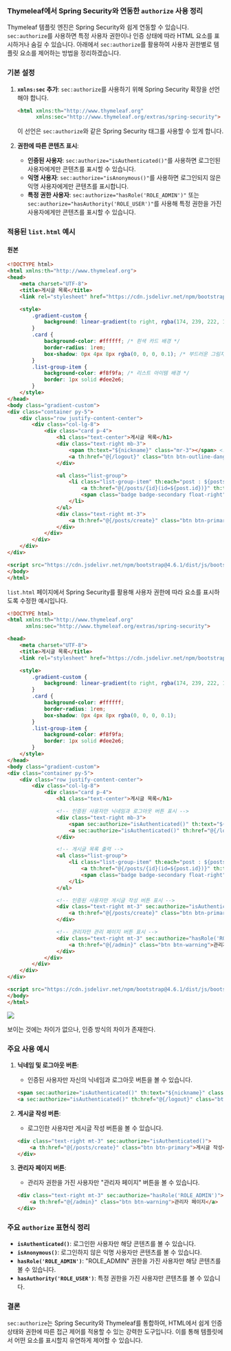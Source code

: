 ### Thymeleaf에서 Spring Security와 연동한 `authorize` 사용 정리

Thymeleaf 템플릿 엔진은 Spring Security와 쉽게 연동할 수 있습니다. `sec:authorize`를 사용하면 특정 사용자 권한이나 인증 상태에 따라 HTML 요소를 표시하거나 숨길 수 있습니다. 아래에서 `sec:authorize`를 활용하여 사용자 권한별로 템플릿 요소를 제어하는 방법을 정리하겠습니다.

### 기본 설정

1. **`xmlns:sec` 추가**: `sec:authorize`를 사용하기 위해 Spring Security 확장을 선언해야 합니다.
   ```html
   <html xmlns:th="http://www.thymeleaf.org"
         xmlns:sec="http://www.thymeleaf.org/extras/spring-security">
   ```
   이 선언은 `sec:authorize`와 같은 Spring Security 태그를 사용할 수 있게 합니다.

2. **권한에 따른 콘텐츠 표시**:
    - **인증된 사용자**: `sec:authorize="isAuthenticated()"`를 사용하면 로그인된 사용자에게만 콘텐츠를 표시할 수 있습니다.
    - **익명 사용자**: `sec:authorize="isAnonymous()"`를 사용하면 로그인되지 않은 익명 사용자에게만 콘텐츠를 표시합니다.
    - **특정 권한 사용자**: `sec:authorize="hasRole('ROLE_ADMIN')"` 또는 `sec:authorize="hasAuthority('ROLE_USER')"`를 사용해 특정 권한을 가진 사용자에게만 콘텐츠를 표시할 수 있습니다.

### 적용된 `list.html` 예시

#### 원본
```html
<!DOCTYPE html>
<html xmlns:th="http://www.thymeleaf.org">
<head>
    <meta charset="UTF-8">
    <title>게시글 목록</title>
    <link rel="stylesheet" href="https://cdn.jsdelivr.net/npm/bootstrap@4.6.1/dist/css/bootstrap.min.css">

    <style>
        .gradient-custom {
            background: linear-gradient(to right, rgba(174, 239, 222, 1), rgba(147, 226, 209, 1)); /* 민트색 그라데이션 */
        }
        .card {
            background-color: #ffffff; /* 흰색 카드 배경 */
            border-radius: 1rem;
            box-shadow: 0px 4px 8px rgba(0, 0, 0, 0.1); /* 부드러운 그림자 */
        }
        .list-group-item {
            background-color: #f8f9fa; /* 리스트 아이템 배경 */
            border: 1px solid #dee2e6;
        }
    </style>
</head>
<body class="gradient-custom">
<div class="container py-5">
    <div class="row justify-content-center">
        <div class="col-lg-8">
            <div class="card p-4">
                <h1 class="text-center">게시글 목록</h1>
                <div class="text-right mb-3">
                    <span th:text="${nickname}" class="mr-3"></span> <!-- 로그인된 사용자 닉네임 표시 -->
                    <a th:href="@{/logout}" class="btn btn-outline-danger">로그아웃</a>
                </div>

                <ul class="list-group">
                    <li class="list-group-item" th:each="post : ${posts}">
                        <a th:href="@{/posts/{id}(id=${post.id})}" th:text="${post.title}">게시글 제목</a>
                        <span class="badge badge-secondary float-right" th:text="${post.author}">작성자</span>
                    </li>
                </ul>
                <div class="text-right mt-3">
                    <a th:href="@{/posts/create}" class="btn btn-primary">게시글 작성</a>
                </div>
            </div>
        </div>
    </div>
</div>

<script src="https://cdn.jsdelivr.net/npm/bootstrap@4.6.1/dist/js/bootstrap.bundle.min.js"></script>
</body>
</html>

```

`list.html` 페이지에서 Spring Security를 활용해 사용자 권한에 따라 요소를 표시하도록 수정한 예시입니다.

```html
<!DOCTYPE html>
<html xmlns:th="http://www.thymeleaf.org"
      xmlns:sec="http://www.thymeleaf.org/extras/spring-security">

<head>
    <meta charset="UTF-8">
    <title>게시글 목록</title>
    <link rel="stylesheet" href="https://cdn.jsdelivr.net/npm/bootstrap@4.6.1/dist/css/bootstrap.min.css">

    <style>
        .gradient-custom {
            background: linear-gradient(to right, rgba(174, 239, 222, 1), rgba(147, 226, 209, 1)); /* 민트색 그라데이션 */
        }
        .card {
            background-color: #ffffff;
            border-radius: 1rem;
            box-shadow: 0px 4px 8px rgba(0, 0, 0, 0.1);
        }
        .list-group-item {
            background-color: #f8f9fa;
            border: 1px solid #dee2e6;
        }
    </style>
</head>
<body class="gradient-custom">
<div class="container py-5">
    <div class="row justify-content-center">
        <div class="col-lg-8">
            <div class="card p-4">
                <h1 class="text-center">게시글 목록</h1>

                <!-- 인증된 사용자만 닉네임과 로그아웃 버튼 표시 -->
                <div class="text-right mb-3">
                    <span sec:authorize="isAuthenticated()" th:text="${nickname}" class="mr-3"></span>
                    <a sec:authorize="isAuthenticated()" th:href="@{/logout}" class="btn btn-outline-danger">로그아웃</a>
                </div>

                <!-- 게시글 목록 출력 -->
                <ul class="list-group">
                    <li class="list-group-item" th:each="post : ${posts}">
                        <a th:href="@{/posts/{id}(id=${post.id})}" th:text="${post.title}">게시글 제목</a>
                        <span class="badge badge-secondary float-right" th:text="${post.author}">작성자</span>
                    </li>
                </ul>

                <!-- 인증된 사용자만 게시글 작성 버튼 표시 -->
                <div class="text-right mt-3" sec:authorize="isAuthenticated()">
                    <a th:href="@{/posts/create}" class="btn btn-primary">게시글 작성</a>
                </div>

                <!-- 관리자만 관리 페이지 버튼 표시 -->
                <div class="text-right mt-3" sec:authorize="hasRole('ROLE_ADMIN')">
                    <a th:href="@{/admin}" class="btn btn-warning">관리자 페이지</a>
                </div>
            </div>
        </div>
    </div>
</div>

<script src="https://cdn.jsdelivr.net/npm/bootstrap@4.6.1/dist/js/bootstrap.bundle.min.js"></script>
</body>
</html>
```

![](https://i.ibb.co/qjYR5Fz/2024-09-23-18-15-17.png)

보이는 것에는 차이가 없으나, 인증 방식의 차이가 존재한다.

### 주요 사용 예시

1. **닉네임 및 로그아웃 버튼**:
    - 인증된 사용자만 자신의 닉네임과 로그아웃 버튼을 볼 수 있습니다.
   ```html
   <span sec:authorize="isAuthenticated()" th:text="${nickname}" class="mr-3"></span>
   <a sec:authorize="isAuthenticated()" th:href="@{/logout}" class="btn btn-outline-danger">로그아웃</a>
   ```

2. **게시글 작성 버튼**:
    - 로그인한 사용자만 게시글 작성 버튼을 볼 수 있습니다.
   ```html
   <div class="text-right mt-3" sec:authorize="isAuthenticated()">
       <a th:href="@{/posts/create}" class="btn btn-primary">게시글 작성</a>
   </div>
   ```

3. **관리자 페이지 버튼**:
    - 관리자 권한을 가진 사용자만 "관리자 페이지" 버튼을 볼 수 있습니다.
   ```html
   <div class="text-right mt-3" sec:authorize="hasRole('ROLE_ADMIN')">
       <a th:href="@{/admin}" class="btn btn-warning">관리자 페이지</a>
   </div>
   ```

### 주요 `authorize` 표현식 정리

- **`isAuthenticated()`**: 로그인한 사용자만 해당 콘텐츠를 볼 수 있습니다.
- **`isAnonymous()`**: 로그인하지 않은 익명 사용자만 콘텐츠를 볼 수 있습니다.
- **`hasRole('ROLE_ADMIN')`**: "ROLE_ADMIN" 권한을 가진 사용자만 해당 콘텐츠를 볼 수 있습니다.
- **`hasAuthority('ROLE_USER')`**: 특정 권한을 가진 사용자만 콘텐츠를 볼 수 있습니다.

### 결론
`sec:authorize`는 Spring Security와 Thymeleaf를 통합하여, HTML에서 쉽게 인증 상태와 권한에 따른 접근 제어를 적용할 수 있는 강력한 도구입니다. 이를 통해 템플릿에서 어떤 요소를 표시할지 유연하게 제어할 수 있습니다.